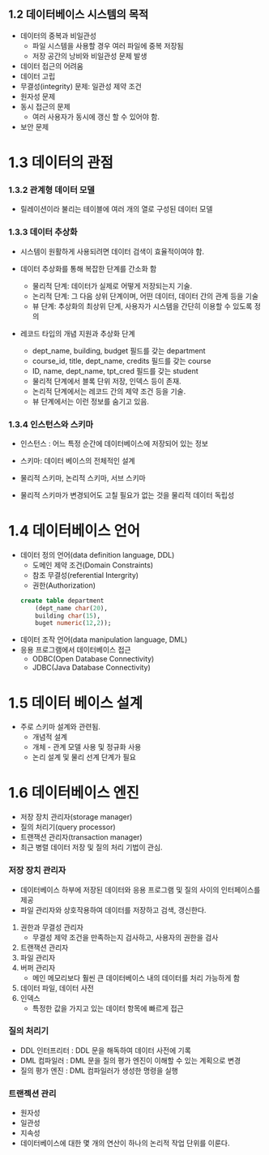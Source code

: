 ## 1.2 데이터베이스 시스템의 목적

- 데이터의 중복과 비일관성
    - 파일 시스템을 사용할 경우 여러 파일에 중복 저장됨
    - 저장 공간의 낭비와 비일관성 문제 발생
- 데이터 접근의 어려움
- 데이터 고립
- 무결성(integrity) 문제: 일관성 제약 조건
- 원자성 문제
- 동시 접근의 문제 
    - 여러 사용자가 동시에 갱신 할 수 있어야 함.
- 보안 문제


# 1.3 데이터의 관점

### 1.3.2 관계형 데이터 모델
- 릴레이션이라 불리는 테이블에 여러 개의 열로 구성된 데이터 모델

### 1.3.3 데이터 추상화
- 시스템이 원활하게 사용되려면 데이터 검색이 효율적이여야 함.
- 데이터 추상화를 통해 복잡한 단계를 간소화 함
    - 물리적 단계: 데이터가 실제로 어떻게 저장되는지 기술.
    - 논리적 단계: 그 다음 상위 단계이며, 어떤 데이터, 데이터 간의 관계 등을 기술
    - 뷰 단계: 추상화의 최상위 단계, 사용자가 시스템을 간단히 이용할 수 있도록 정의

- 레코드 타입의 개념 지원과 추상화 단계
    - dept_name, building, budget 필드를 갖는 department
    - course_id, title, dept_name, credits 필드를 갖는 course
    - ID, name, dept_name, tpt_cred 필드를 갖는 student
    - 물리적 단계에서 블록 단위 저장, 인덱스 등이 존재.
    - 논리적 단계에서는 레코드 간의 제약 조건 등을 기술.
    - 뷰 단계에서는 이런 정보를 숨기고 있음.

### 1.3.4 인스턴스와 스키마
- 인스턴스 : 어느 특정 순간에 데이터베이스에 저장되어 있는 정보
- 스키마: 데이터 베이스의 전체적인 설계

- 물리적 스키마, 논리적 스키마, 서브 스키마
- 물리적 스키마가 변경되어도 고칠 필요가 없는 것을 물리적 데이터 독립성



# 1.4 데이터베이스 언어
- 데이터 정의 언어(data definition language, DDL)
    - 도메인 제약 조건(Domain Constraints)
    - 참조 무결성(referential Intergrity)
    - 권한(Authorization)
    ```sql
    create table department
        (dept_name char(20),
        building char(15),
        buget numeric(12,2));
    ```
- 데이터 조작 언어(data manipulation language, DML)
- 응용 프로그램에서 데이터베이스 접근
    - ODBC(Open Database Connectivity)
    - JDBC(Java Database Connectivity)

# 1.5 데이터 베이스 설계
- 주로 스키마 설계와 관련됨.
    - 개념적 설계
    - 개체 - 관계 모델 사용 및 정규화 사용
    - 논리 설계 및 물리 선계 단계가 필요

# 1.6 데이터베이스 엔진
- 저장 장치 관리자(storage manager)
- 질의 처리기(query processor)
- 트랜잭션 관리자(transaction manager)
- 최근 병렬 데이터 저장 및 질의 처리 기법이 관심.

### 저장 장치 관리자
- 데이터베이스 하부에 저장된 데이터와 응용 프로그램 및 질의 사이의 인터페이스를 제공
- 파일 관리자와 상호작용하여 데이터를 저장하고 검색, 갱신한다.

1. 권한과 무결성 관리자
    - 무결성 제약 조건을 만족하는지 검사하고, 사용자의 권한을 검사
2. 트랜잭션 관리자
3. 파일 관리자
4. 버퍼 관리자
    - 메인 메모리보다 훨씬 큰 데이터베이스 내의 데이터를 처리 가능하게 함
5. 데이터 파일, 데이터 사전
6. 인덱스
    - 특정한 값을 가지고 있는 데이터 항목에 빠르게 접근

### 질의 처리기
- DDL 인터프리터 : DDL 문을 해독하여 데이터 사전에 기록
- DML 컴파일러 : DML 문을 질의 평가 엔진이 이해할 수 있는 계획으로 변경
- 질의 평가 엔진 : DML 컴파일러가 생성한 명령을 실행

### 트랜젝션 관리
- 원자성
- 일관성
- 지속성
- 데이터베이스에 대한 몇 개의 연산이 하나의 논리적 작업 단위를 이룬다.





